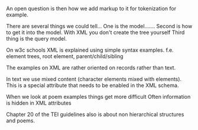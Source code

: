 An open question is then how we add markup to it for tokenization for example. 


There are several things we could tell...
One is the model.......
Second is how to get it into the model.
With XML you don't create the tree yourself
Third thing is the query model.

On w3c schools XML is explained using simple syntax examples.
f.e. element trees, root element, parent/child/sibling

The examples on XML are rather oriented on records rather than text.

In text we use mixed content (character elements mixed with elements). This is a special attribute that needs to be enabled in the XML schema.

When we look at poem examples things get more difficult
Often information is hidden in XML attributes

Chapter 20 of the TEI guidelines also is about non hierarchical structures and poems.
